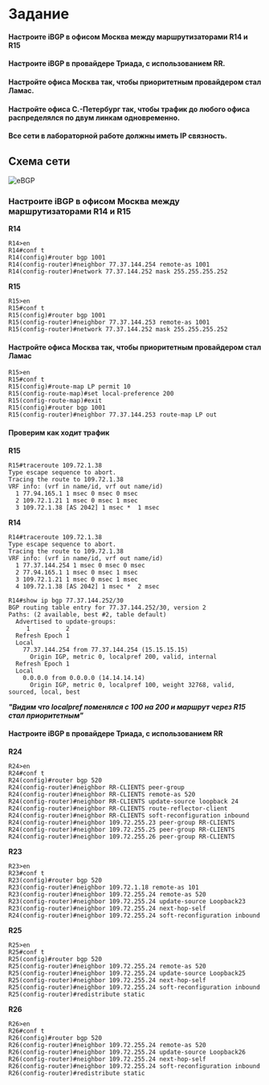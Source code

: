 # Задание

#### Настроите iBGP в офисом Москва между маршрутизаторами R14 и R15
#### Настроите iBGP в провайдере Триада, с использованием RR.
#### Настройте офиса Москва так, чтобы приоритетным провайдером стал Ламас.
#### Настройте офиса С.-Петербург так, чтобы трафик до любого офиса распределялся по двум линкам одновременно.
#### Все сети в лабораторной работе должны иметь IP связность.

## Схема сети

![eBGP](https://user-images.githubusercontent.com/112701413/206730008-42eb3ac3-a97a-4c56-908a-99039386a45f.jpg)


### Настроите iBGP в офисом Москва между маршрутизаторами R14 и R15

**R14**
```
R14>en
R14#conf t
R14(config)#router bgp 1001
R14(config-router)#neighbor 77.37.144.254 remote-as 1001
R14(config-router)#network 77.37.144.252 mask 255.255.255.252
````
**R15**
```
R15>en
R15#conf t
R15(config)#router bgp 1001
R15(config-router)#neighbor 77.37.144.253 remote-as 1001
R15(config-router)#network 77.37.144.252 mask 255.255.255.252
```
#### Настройте офиса Москва так, чтобы приоритетным провайдером стал Ламас
```
R15>en
R15#conf t
R15(config)#route-map LP permit 10
R15(config-route-map)#set local-preference 200
R15(config-route-map)#exit
R15(config)#router bgp 1001
R15(config-router)#neighbor 77.37.144.253 route-map LP out
```
#### **Проверим как ходит трафик**
**R15**
```
R15#traceroute 109.72.1.38           
Type escape sequence to abort.
Tracing the route to 109.72.1.38
VRF info: (vrf in name/id, vrf out name/id)
  1 77.94.165.1 1 msec 0 msec 0 msec
  2 109.72.1.21 1 msec 0 msec 1 msec
  3 109.72.1.38 [AS 2042] 1 msec *  1 msec
```
**R14**
```
R14#traceroute 109.72.1.38
Type escape sequence to abort.
Tracing the route to 109.72.1.38
VRF info: (vrf in name/id, vrf out name/id)
  1 77.37.144.254 1 msec 0 msec 0 msec
  2 77.94.165.1 1 msec 0 msec 1 msec
  3 109.72.1.21 1 msec 0 msec 1 msec
  4 109.72.1.38 [AS 2042] 1 msec *  2 msec
```
```
R14#show ip bgp 77.37.144.252/30
BGP routing table entry for 77.37.144.252/30, version 2
Paths: (2 available, best #2, table default)
  Advertised to update-groups:
     1          2         
  Refresh Epoch 1
  Local
    77.37.144.254 from 77.37.144.254 (15.15.15.15)
      Origin IGP, metric 0, localpref 200, valid, internal
  Refresh Epoch 1
  Local
    0.0.0.0 from 0.0.0.0 (14.14.14.14)
      Origin IGP, metric 0, localpref 100, weight 32768, valid, sourced, local, best
```
***"Видим что localpref поменялся с 100 на 200 и маршрут через R15 стал приоритетным"***

#### Настроите iBGP в провайдере Триада, с использованием RR
**R24**
```
R24>en
R24#conf t
R24(config)#router bgp 520
R24(config-router)#neighbor RR-CLIENTS peer-group
R24(config-router)#neighbor RR-CLIENTS remote-as 520
R24(config-router)#neighbor RR-CLIENTS update-source loopback 24
R24(config-router)#neighbor RR-CLIENTS route-reflector-client
R24(config-router)#neighbor RR-CLIENTS soft-reconfiguration inbound
R24(config-router)#neighbor 109.72.255.23 peer-group RR-CLIENTS
R24(config-router)#neighbor 109.72.255.25 peer-group RR-CLIENTS
R24(config-router)#neighbor 109.72.255.26 peer-group RR-CLIENTS
```
**R23**
```
R23>en
R23#conf t
R23(config)#router bgp 520
R23(config-router)#neighbor 109.72.1.18 remote-as 101
R23(config-router)#neighbor 109.72.255.24 remote-as 520
R23(config-router)#neighbor 109.72.255.24 update-source Loopback23
R23(config-router)#neighbor 109.72.255.24 next-hop-self
R24(config-router)#neighbor 109.72.255.24 soft-reconfiguration inbound
```
**R25**
```
R25>en
R25#conf t
R25(config)#router bgp 520
R25(config-router)#neighbor 109.72.255.24 remote-as 520
R25(config-router)#neighbor 109.72.255.24 update-source Loopback25
R25(config-router)#neighbor 109.72.255.24 next-hop-self
R25(config-router)#neighbor 109.72.255.24 soft-reconfiguration inbound
R25(config-router)#redistribute static
```
**R26**
```
R26>en
R26#conf t
R26(config)#router bgp 520
R26(config-router)#neighbor 109.72.255.24 remote-as 520
R26(config-router)#neighbor 109.72.255.24 update-source Loopback26
R26(config-router)#neighbor 109.72.255.24 next-hop-self
R26(config-router)#neighbor 109.72.255.24 soft-reconfiguration inbound
R26(config-router)#redistribute static
```
